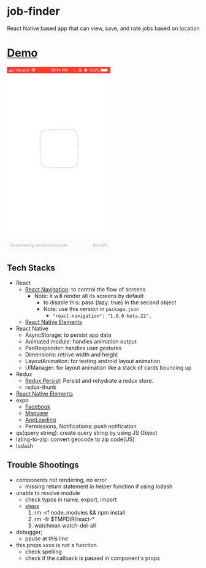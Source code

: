 # job-finder
React Native based app that can view, save, and rate jobs based on location

# [Demo](https://youtu.be/3Vs8I721aT4)
![Alt Text](https://raw.githubusercontent.com/ywCN/job-finder/master/downsized-large.gif)

## Tech Stacks
- React
    - [React Navigation](https://reactnavigation.org/): to control the flow of screens
        - Note: it will render all its screens by default
            - to disable this: pass {lazy: true} in the second object
            - Note: use this version in `package.json`
                - `"react-navigation": "1.0.0-beta.22",`
    - [React Native Elements](https://github.com/react-native-training/react-native-elements)
- React Native
    - AsyncStorage: to persist app data
    - Animated module: handles animation output
    - PanResponder: handles user gestures
    - Dimensions: retrive width and height
    - LayoutAnimation: for testing android layout animation
    - UIManager: for layout animation like a stack of cards bouncing up
- Redux
    - [Redux Persist](https://github.com/rt2zz/redux-persist): Persist and rehydrate a redux store.
    - redux-thunk
- [React Native Elements](https://github.com/react-native-training/react-native-elements)
- expo
    - [Facebook](https://docs.expo.io/versions/latest/sdk/facebook.html)
    - [Mapview](https://docs.expo.io/versions/latest/sdk/map-view.html)
    - [AppLoading](https://docs.expo.io/versions/latest/sdk/app-loading.html)
    - Permissions, Notifications: push notification
- qs(query string): create query string by using JS Object
- latlng-to-zip: convert geocode to zip code(US)
- lodash

## Trouble Shootings
- components not rendering, no error
    - missing return statement in helper function if using lodash
- unable to resolve module
    - check typos in name, export, import
    - [steps](https://github.com/facebook/react-native/issues/4968)
        1. rm -rf node_modules && npm install
        2. rm -fr $TMPDIR/react-*
        3. watchman watch-del-all
- debugger;
    - pause at this line
- this.props.xxxx is not a function
    - check spelling
    - check if the callback is passed in component's props

